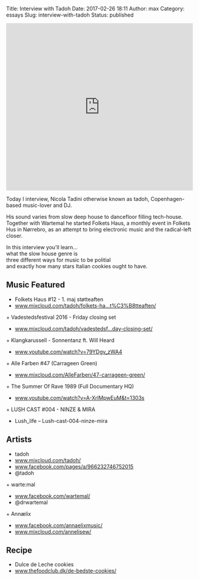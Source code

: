 Title: Interview with Tadoh
Date: 2017-02-26 18:11
Author: max
Category: essays
Slug: interview-with-tadoh
Status: published

<iframe width="100%" height="450" scrolling="no" frameborder="no" src="https://w.soundcloud.com/player/?url=https%3A//api.soundcloud.com/tracks/304548208&amp;auto_play=false&amp;hide_related=false&amp;show_comments=true&amp;show_user=true&amp;show_reposts=false&amp;visual=true"></iframe>

Today I interview, Nicola Tadini otherwise known as tadoh, Copenhagen-based music-lover and DJ.

His sound varies from slow deep house to dancefloor filling tech-house. Together with Wartemal he started Folkets Haus, a monthly event in Folkets Hus in Nørrebro, as an attempt to bring electronic music and the radical-left closer.

In this interview you'll learn...  
what the slow house genre is  
three different ways for music to be politial  
and exactly how many stars Italian cookies ought to have.

Music Featured  
--------------------  
+ Folkets Haus \#12 - 1. maj støtteaften  
+ www.mixcloud.com/tadoh/folkets-ha…t%C3%B8tteaften/

\+ Vadestedsfestival 2016 - Friday closing set  
+ www.mixcloud.com/tadoh/vadestedsf…day-closing-set/

\+ Klangkarussell - Sonnentanz ft. Will Heard  
+ www.youtube.com/watch?v=79YDgv_zWA4

\+ Alle Farben \#47 (Carrageen Green)  
+ www.mixcloud.com/AlleFarben/47-carrageen-green/

\+ The Summer Of Rave 1989 (Full Documentary HQ)  
+ www.youtube.com/watch?v=A-XrlMpwEuM&t=1303s

\+ LUSH CAST \#004 - NINZE & MIRA  
+ Lush_life – Lush-cast-004-ninze-mira

Artists  
---------  
+ tadoh  
+ www.mixcloud.com/tadoh/  
+ www.facebook.com/pages/a/966232746752015  
+ @tadoh

\+ warte:mal  
+ www.facebook.com/wartemal/  
+ @drwartemal

\+ Annælix  
+ www.facebook.com/annaelixmusic/  
+ www.mixcloud.com/annelisew/

Recipe  
---------  
+ Dulce de Leche cookies  
+ www.thefoodclub.dk/de-bedste-cookies/
